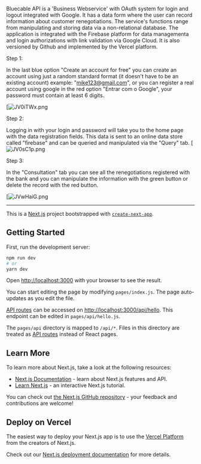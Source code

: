 Bluecable API is a 'Business Webservice' with OAuth system for login and logout integrated with Google. It has a data form where the user can record information about customer renegotiations. The service's functions range from manipulating and storing data via a non-relational database. The application is integrated with the Firebase platform for data managementa and login authorizations with link validation via Google Cloud. It is also versioned by Github and implemented by the Vercel platform.

Step 1:

In the last blue option "Create an account for free" you can create an account using just a random standard format (it doesn't have to be an existing account) example: "mike123@gmail.com", or you can register a real account using google in the red option "Entrar com o Google", your password must contain at least 6 digits.

[![JV0iTWx.png](https://iili.io/JV0iTWx.png)

Step 2:

Logging in with your login and password will take you to the home page with the data registration fields. This data is sent to an online data store called "firebase" and can be queried and manipulated via the "Query" tab.
[![JV0sC1p.png](https://iili.io/JVwJ8EG.png)

Step 3:

In the "Consultation" tab you can see all the renegotiations registered with the bank and you can manipulate the information with the green button or delete the record with the red button.

[![JVwHaiG.png](https://iili.io/JVwHaiG.png)

--------------------------------------------------------------------------------------

This is a [Next.js](https://nextjs.org/) project bootstrapped with [`create-next-app`](https://github.com/vercel/next.js/tree/canary/packages/create-next-app).

## Getting Started

First, run the development server:

```bash
npm run dev
# or
yarn dev
```

Open [http://localhost:3000](http://localhost:3000) with your browser to see the result.

You can start editing the page by modifying `pages/index.js`. The page auto-updates as you edit the file.

[API routes](https://nextjs.org/docs/api-routes/introduction) can be accessed on [http://localhost:3000/api/hello](http://localhost:3000/api/hello). This endpoint can be edited in `pages/api/hello.js`.

The `pages/api` directory is mapped to `/api/*`. Files in this directory are treated as [API routes](https://nextjs.org/docs/api-routes/introduction) instead of React pages.

## Learn More

To learn more about Next.js, take a look at the following resources:

- [Next.js Documentation](https://nextjs.org/docs) - learn about Next.js features and API.
- [Learn Next.js](https://nextjs.org/learn) - an interactive Next.js tutorial.

You can check out [the Next.js GitHub repository](https://github.com/vercel/next.js/) - your feedback and contributions are welcome!

## Deploy on Vercel

The easiest way to deploy your Next.js app is to use the [Vercel Platform](https://vercel.com/new?utm_medium=default-template&filter=next.js&utm_source=create-next-app&utm_campaign=create-next-app-readme) from the creators of Next.js.

Check out our [Next.js deployment documentation](https://nextjs.org/docs/deployment) for more details.
